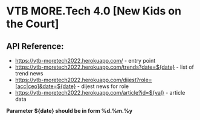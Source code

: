 # VTB MORE.Tech 4.0 [New Kids on the Court]

## API Reference:

- https://vtb-moretech2022.herokuapp.com/ - entry point
- https://vtb-moretech2022.herokuapp.com/trends?date=${date} - list of trend news
- https://vtb-moretech2022.herokuapp.com/dijest?role=[acc|ceo]&date=${date} - dijest news for role
- https://vtb-moretech2022.herokuapp.com/article?id=${val} - article data

**Parameter ${date} should be in form %d.%m.%y**